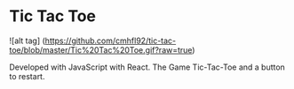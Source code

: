 # Tic Tac Toe
![alt tag] (https://github.com/cmhfl92/tic-tac-toe/blob/master/Tic%20Tac%20Toe.gif?raw=true)

Developed with JavaScript with React. The Game Tic-Tac-Toe and a button to restart. 
